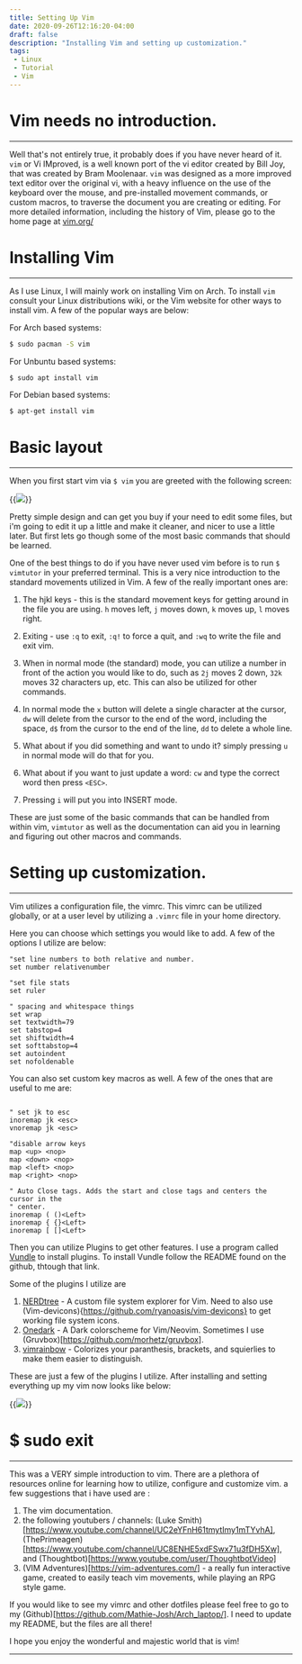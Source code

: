 ```yaml
---
title: Setting Up Vim
date: 2020-09-26T12:16:20-04:00 
draft: false
description: "Installing Vim and setting up customization."
tags:
 - Linux
 - Tutorial
 - Vim
---
```


# Vim needs no introduction. 
----

Well that's not entirely true, it probably does if you have never heard of it.
`vim` or Vi IMproved, is a well known port of the vi editor created by Bill
Joy, that was created by Bram Moolenaar. `vim` was designed as a more improved
text editor over the original vi, with a heavy influence on the use of the
keyboard over the mouse, and pre-installed movement commands, or custom macros,
to traverse the document you are creating or editing. For more detailed
information, including the history of Vim, please go to the home page at [vim.org/](https://www.vim.org/)

# Installing Vim 
----

As I use Linux, I will mainly work on installing Vim on Arch. To install `vim` consult your Linux distributions wiki, or the Vim website for other ways to install vim. A few of the popular ways are below:

For Arch based systems:
```bash
$ sudo pacman -S vim
```
For Unbuntu based systems:
```bash
$ sudo apt install vim
```
For Debian based systems:
```bash
$ apt-get install vim
```

# Basic layout
----

When you first start vim via `$ vim` you are greeted with the following screen:

{{<image src="/images/vim_screen.png" position="center" >}}

Pretty simple design and can get you buy if your need to edit some files, but
i'm going to edit it up a little and make it cleaner, and nicer to use a little
later. But first lets go though some of the most basic commands that should be
learned. 

One of the best things to do if you have never used vim before is to run `$
vimtutor` in your preferred terminal. This is a very nice introduction to the
standard movements utilized in Vim. A few of the really important ones are:

1. The hjkl keys - this is the standard movement keys for getting around in the
   file you are using. `h` moves left, `j` moves down, `k` moves up, `l` moves right. 

2. Exiting - use `:q` to exit, `:q!` to force a quit, and `:wq` to write the file and exit vim. 

3. When in normal mode (the standard) mode, you can utilize a number in front
   of the action you would like to do, such as `2j` moves 2 down, `32k` moves 32
   characters up, etc. This can also be utilized for other commands. 

4. In normal mode the `x` button will delete a single character at the cursor, `dw`
   will delete from the cursor to the end of the word, including the space,
   `d$`
   from the cursor to the end of the line, `dd` to delete a whole line. 

5. What about if you did something and want to undo it? simply pressing `u` in
   normal mode will do that for you.

6. What about if you want to just update a word: `cw` and type the  correct word then press `<ESC>`. 

7. Pressing `i` will put you into INSERT mode. 

These are just some of the basic commands that can be handled from within vim,
`vimtutor` as well as the documentation can aid you in learning and figuring out
other macros and commands. 

# Setting up customization.
----

Vim utilizes a configuration file, the vimrc. This vimrc can be utilized
globally, or at a user level by utilizing a `.vimrc` file in your home
directory. 

Here you can choose which settings you would like to add. A few of the options
I utilize are below:

```vim
"set line numbers to both relative and number.
set number relativenumber

"set file stats
set ruler

" spacing and whitespace things
set wrap
set textwidth=79
set tabstop=4
set shiftwidth=4
set softtabstop=4
set autoindent
set nofoldenable
```

You can also set custom key macros as well. A few of the ones that are useful
to me are:

```vim

" set jk to esc
inoremap jk <esc> 
vnoremap jk <esc> 

"disable arrow keys
map <up> <nop>
map <down> <nop>
map <left> <nop>
map <right> <nop>

" Auto Close tags. Adds the start and close tags and centers the cursor in the
" center.
inoremap ( ()<Left>
inoremap { {}<Left>
inoremap [ []<Left>
```

Then you can utilize Plugins to get other features. I use a program called
[Vundle](https://github.com/VundleVim/Vundle.vim) to install plugins. To
install Vundle follow the README found on the github, thtough that link. 

Some of the plugins I utilize are 

1. [NERDtree](https://github.com/preservim/nerdtree) - A custom file system
   explorer for Vim. Need to also use (Vim-devicons){https://github.com/ryanoasis/vim-devicons} to get working file system icons. 
2. [Onedark](https://github.com/joshdick/onedark.vim) - A Dark colorscheme for
   Vim/Neovim. Sometimes I use (Gruvbox)[https://github.com/morhetz/gruvbox].
3. [vimrainbow](https://github.com/frazrepo/vim-rainbow) - Colorizes your
   paranthesis, brackets, and squierlies to make them easier to distinguish. 


These are just a few of the plugins I utilize. After installing and setting
everything up my vim now looks like below: 

{{<image src="/images/vim_custom.png" position="center" >}}

# $ sudo exit
----

This was a VERY simple introduction to vim. There are a plethora of resources
online for learning how to utilize, configure and customize vim. a few
suggestions that i have used are :

1. The vim documentation.
2. the following youtubers / channels: (Luke Smith)[https://www.youtube.com/channel/UC2eYFnH61tmytImy1mTYvhA], (ThePrimeagen)[https://www.youtube.com/channel/UC8ENHE5xdFSwx71u3fDH5Xw], and (Thoughtbot)[https://www.youtube.com/user/ThoughtbotVideo]
3. (VIM Adventures)[https://vim-adventures.com/] - a really fun interactive
   game, created to easily teach vim movements, while playing an RPG style
   game. 

If you would like to see my vimrc and other dotfiles please feel free to go to
my (Github)[https://github.com/Mathie-Josh/Arch_laptop/]. I need to update my
README, but the files are all there!

I hope you enjoy the wonderful and majestic world that is vim!

----

